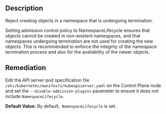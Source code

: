 ## Description

Reject creating objects in a namespace that is undergoing termination.

Setting admission control policy to NamespaceLifecycle ensures that objects cannot be created in non-existent namespaces, and that namespaces undergoing termination are not used for creating the new objects. This is recommended to enforce the integrity of the namespace termination process and also for the availability of the newer objects.

## Remediation

Edit the API server pod specification file `/etc/kubernetes/manifests/kubeapiserver.yaml` on the Control Plane node and set the `--disable-admission-plugins` parameter to ensure it does not include `NamespaceLifecycle.`

**Default Value:** By default,` NamespaceLifecycle` is set.